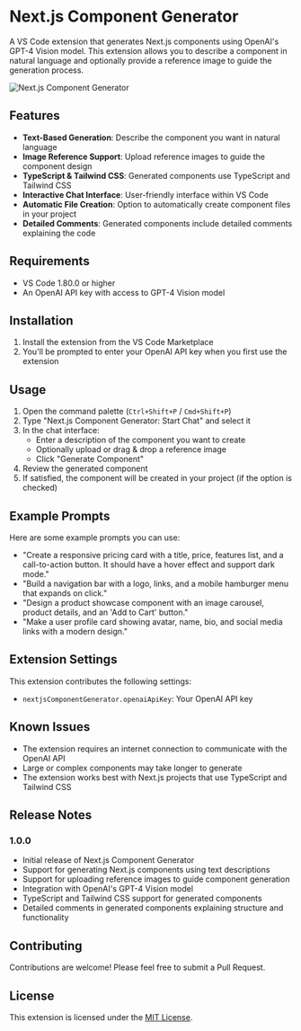 # Next.js Component Generator

A VS Code extension that generates Next.js components using OpenAI's GPT-4 Vision model. This extension allows you to describe a component in natural language and optionally provide a reference image to guide the generation process.

![Next.js Component Generator](https://raw.githubusercontent.com/yourusername/nextjs-component-generator/main/screenshots/demo.png)

## Features

- **Text-Based Generation**: Describe the component you want in natural language
- **Image Reference Support**: Upload reference images to guide the component design
- **TypeScript & Tailwind CSS**: Generated components use TypeScript and Tailwind CSS
- **Interactive Chat Interface**: User-friendly interface within VS Code
- **Automatic File Creation**: Option to automatically create component files in your project
- **Detailed Comments**: Generated components include detailed comments explaining the code

## Requirements

- VS Code 1.80.0 or higher
- An OpenAI API key with access to GPT-4 Vision model

## Installation

1. Install the extension from the VS Code Marketplace
2. You'll be prompted to enter your OpenAI API key when you first use the extension

## Usage

1. Open the command palette (`Ctrl+Shift+P` / `Cmd+Shift+P`)
2. Type "Next.js Component Generator: Start Chat" and select it
3. In the chat interface:
   - Enter a description of the component you want to create
   - Optionally upload or drag & drop a reference image
   - Click "Generate Component"
4. Review the generated component
5. If satisfied, the component will be created in your project (if the option is checked)

## Example Prompts

Here are some example prompts you can use:

- "Create a responsive pricing card with a title, price, features list, and a call-to-action button. It should have a hover effect and support dark mode."
- "Build a navigation bar with a logo, links, and a mobile hamburger menu that expands on click."
- "Design a product showcase component with an image carousel, product details, and an 'Add to Cart' button."
- "Make a user profile card showing avatar, name, bio, and social media links with a modern design."

## Extension Settings

This extension contributes the following settings:

* `nextjsComponentGenerator.openaiApiKey`: Your OpenAI API key

## Known Issues

- The extension requires an internet connection to communicate with the OpenAI API
- Large or complex components may take longer to generate
- The extension works best with Next.js projects that use TypeScript and Tailwind CSS

## Release Notes

### 1.0.0

- Initial release of Next.js Component Generator
- Support for generating Next.js components using text descriptions
- Support for uploading reference images to guide component generation
- Integration with OpenAI's GPT-4 Vision model
- TypeScript and Tailwind CSS support for generated components
- Detailed comments in generated components explaining structure and functionality

## Contributing

Contributions are welcome! Please feel free to submit a Pull Request.

## License

This extension is licensed under the [MIT License](LICENSE).
